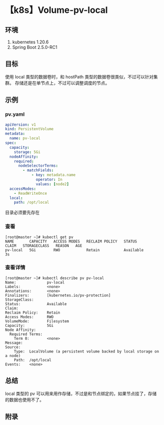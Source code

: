 # 【k8s】Volume-pv-local

## 环境

1. kubernetes 1.20.6
2. Spring Boot 2.5.0-RC1

## 目标

使用 local 类型的数据卷时，和 hostPath 类型的数据卷很类似，不过可以针对集群。
存储还是在单节点上，不过可以调整调度的节点。


## 示例

### pv.yaml

```yaml
apiVersion: v1
kind: PersistentVolume
metadata:
  name: pv-local
spec:
  capacity:
    storage: 5Gi
  nodeAffinity:
    required:
      nodeSelectorTerms:
        - matchFields:
            - key: metadata.name
              operator: In
              values: [node2]
  accessModes:
    - ReadWriteOnce
  local:
    path: /opt/local
```

目录必须要先存在

### 查看

```
[root@master ~]# kubectl get pv
NAME       CAPACITY   ACCESS MODES   RECLAIM POLICY   STATUS      CLAIM   STORAGECLASS   REASON   AGE
pv-local   5Gi        RWO            Retain           Available                                   3s
```

### 查看详情

```
[root@master ~]# kubectl describe pv pv-local
Name:              pv-local
Labels:            <none>
Annotations:       <none>
Finalizers:        [kubernetes.io/pv-protection]
StorageClass:
Status:            Available
Claim:
Reclaim Policy:    Retain
Access Modes:      RWO
VolumeMode:        Filesystem
Capacity:          5Gi
Node Affinity:
  Required Terms:
    Term 0:        <none>
Message:
Source:
    Type:  LocalVolume (a persistent volume backed by local storage on a node)
    Path:  /opt/local
Events:    <none>
```

## 总结

local 类型的 pv 可以用来用作存储，不过是和节点绑定的，如果节点挂了，存储的数据也使用不了。

## 附录
